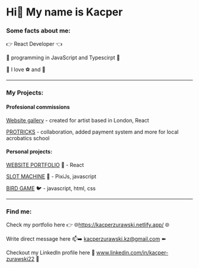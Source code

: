 # Hi👋 My name is Kacper

### Some facts about me: 

👉 React Developer 👈

🌱 programming in JavaScript and Typescirpt 🌱

🥇 I love ⚽ and 🎾


----------------------------------------------------------------------

### My Projects: 

#### Profesional commissions

[Website gallery](https://makislazos.netlify.app/) - created for artist based in London, React

[PROTRICKS](https://www.protricks.pl/) - collaboration, added payment system and more for local acrobatics school

#### Personal projects:

[WEBSITE PORTFOLIO](https://github.com/xwaruz1212/website_gallery) 💼 - React

[SLOT MACHINE](https://github.com/xwaruz1212/Slot-Machine) 🎰 - PixiJs, javascript

[BIRD GAME](https://github.com/xwaruz1212/BirdGame) 🐦 - javascript, html, css

----------------------------------------------------------------------

### Find me:

Check my portfolio here 👉 🌐https://kacperzurawski.netlify.app/ 🌐

Write direct message here 📫➡️ kacperzurawski.kz@gmail.com ⬅️ 

Checkout my LinkedIn profile here 📌 www.linkedin.com/in/kacper-zurawski22 📌
